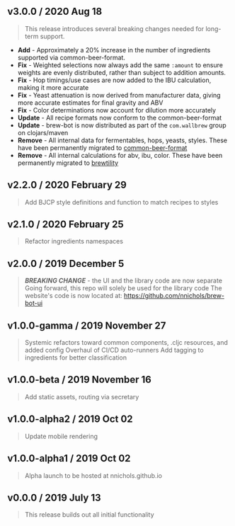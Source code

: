 ## v3.0.0 / 2020 Aug 18

> This release introduces several breaking changes needed for long-term support.

* **Add** - Approximately a 20% increase in the number of ingredients supported via common-beer-format.
* **Fix** - Weighted selections now always add the same `:amount` to ensure weights are evenly distributed, rather than subject to addition amounts.
* **Fix** - Hop timings/use cases are now added to the IBU calculation, making it more accurate
* **Fix** - Yeast attenuation is now derived from manufacturer data, giving more accurate estimates for final gravity and ABV
* **Fix** - Color determinations now account for dilution more accurately
* **Update** - All recipe formats now conform to the common-beer-format
* **Update** - brew-bot is now distributed as part of the `com.wallbrew` group on clojars/maven
* **Remove** - All internal data for fermentables, hops, yeasts, styles. These have been permanently migrated to [common-beer-format](https://github.com/Wall-Brew-Co/common-beer-format)
* **Remove** - All internal calculations for abv, ibu, color. These have been permanently migrated to [brewtility](https://github.com/Wall-Brew-Co/brewtility)

## v2.2.0 / 2020 February 29

> Add BJCP style definitions and function to match recipes to styles

## v2.1.0 / 2020 February 25

> Refactor ingredients namespaces

## v2.0.0 / 2019 December 5

> ***BREAKING CHANGE*** - the UI and the library code are now separate
> Going forward, this repo will solely be used for the library code
> The website's code is now located at: https://github.com/nnichols/brew-bot-ui

## v1.0.0-gamma / 2019 November 27

> Systemic refactors toward common components, .cljc resources, and added config
> Overhaul of CI/CD auto-runners
> Add tagging to ingredients for better classification

## v1.0.0-beta / 2019 November 16

> Add static assets, routing via secretary

## v1.0.0-alpha2 / 2019 Oct 02

> Update mobile rendering

## v1.0.0-alpha1 / 2019 Oct 02

> Alpha launch to be hosted at nnichols.github.io

## v0.0.0 / 2019 July 13

> This release builds out all initial functionality
